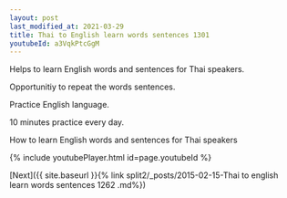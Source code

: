 ```yaml
---
layout: post
last_modified_at: 2021-03-29
title: Thai to English learn words sentences 1301 
youtubeId: a3VqkPtcGgM
---
```

 
 
Helps to learn English words and sentences for Thai speakers.

Opportunitiy to repeat the words sentences. 

Practice English language. 
 
10 minutes practice every day. 
 
How to learn English words and sentences for Thai speakers 
 
{% include youtubePlayer.html id=page.youtubeId %}
 
 
[Next]({{ site.baseurl }}{% link  split2/_posts/2015-02-15-Thai to english learn words sentences 1262 .md%})
 
